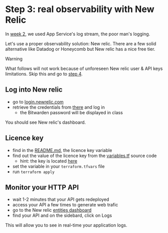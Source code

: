 # Step 3: real observability with New Relic

In [week 2](../..//week-2/), we used App Service's log stream, the poor man's logging.

Let's use a proper observability solution: New relic. There are a few solid alternative like Datadog or Honeycomb but New relic has a nice free tier.

> [!warning]
> What follows will not work because of unforeseen New relic user & API keys limitations.
> Skip this and go to [step 4](./STEP_4.md).

## Log into New relic

- go to [login.newrelic.com](https://login.newrelic.com/login)
- retrieve the credentials from [there](https://send.bitwarden.com/#4Z_YcrtXnkOuNLIAAXceww/Z8ju7H8Ru0FDgaO-k18hug) and log in
  - the Bitwarden password will be displayed in class

You should see New relic's dashboard.

## Licence key

- find in the [README.md](../terraform/README.md), the licence key variable
- find out the value of the licence key from the [variables.tf](../terraform/variables.tf) source code
  - hint: the key is located [here](https://send.bitwarden.com/#bX2ytcWjUUSvJrIAAXayPA/RVbs3obbFkjeybNQuzrBCw)
- set the variable in your `terraform.tfvars` file
- run `terraform apply`

## Monitor your HTTP API

- wait 1-2 minutes that your API gets redeployed
- access your API a few times to generate web trafic
- go to the New relic [entities dashboard](https://one.newrelic.com/nr1-core)
- find your API and on the sidebard, click on Logs

This will allow you to see in real-time your application logs.
